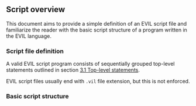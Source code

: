 ## Script overview
This document aims to provide a simple definition of an EVIL script file and familiarize
the reader with the basic script structure of a program written in the EVIL language.

### Script file definition
A valid EVIL script program consists of sequentially grouped top-level statements outlined
in section [3.1 Top-level statements](03_statements.md#top-level-statements).

EVIL script files usually end with `.vil` file extension, but this is not enforced.

### Basic script structure
